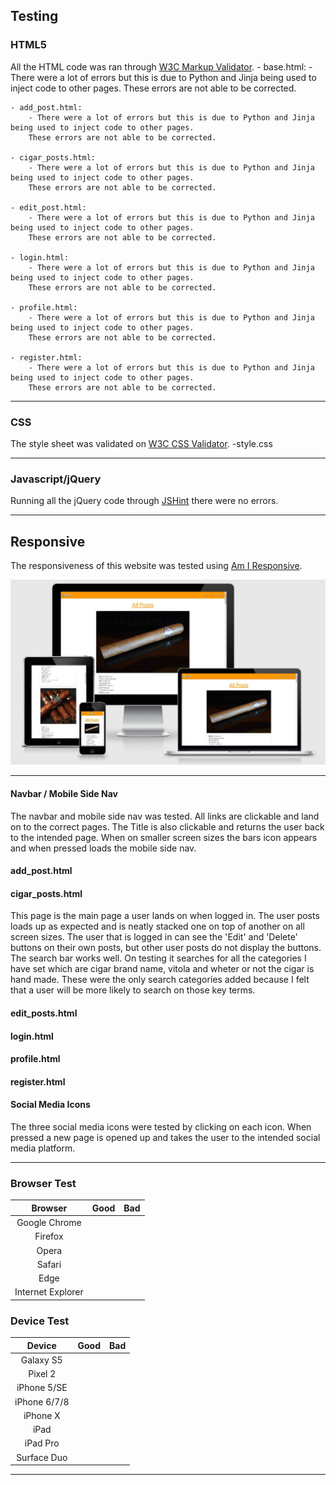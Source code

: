 ## Testing

### HTML5
All the HTML code was ran through [W3C Markup Validator](https://validator.w3.org/). 
    - base.html: 
        - There were a lot of errors but this is due to Python and Jinja being used to inject code to other pages.
        These errors are not able to be corrected.
    
    - add_post.html:
        - There were a lot of errors but this is due to Python and Jinja being used to inject code to other pages.
        These errors are not able to be corrected.

    - cigar_posts.html:
        - There were a lot of errors but this is due to Python and Jinja being used to inject code to other pages.
        These errors are not able to be corrected.

    - edit_post.html:
        - There were a lot of errors but this is due to Python and Jinja being used to inject code to other pages.
        These errors are not able to be corrected.

    - login.html:
        - There were a lot of errors but this is due to Python and Jinja being used to inject code to other pages.
        These errors are not able to be corrected.

    - profile.html:
        - There were a lot of errors but this is due to Python and Jinja being used to inject code to other pages.
        These errors are not able to be corrected.

    - register.html:
        - There were a lot of errors but this is due to Python and Jinja being used to inject code to other pages.
        These errors are not able to be corrected.

---

### CSS
The style sheet was validated on [W3C CSS Validator](https://jigsaw.w3.org/css-validator/).
    -style.css

---

### Javascript/jQuery

Running all the jQuery code through [JSHint](https://jshint.com/) there were no errors. 

---

## Responsive

The responsiveness of this website was tested using [Am I Responsive](http://ami.responsivedesign.is/#).

![amiresponsive img](readme-images/amiresponsive.jpg)

---

#### Navbar / Mobile Side Nav
The navbar and mobile side nav was tested. All links are clickable and land on to the correct pages. The Title 
is also clickable and returns the user back to the intended page. When on smaller screen sizes the bars icon appears
and when pressed loads the mobile side nav.

#### add_post.html

#### cigar_posts.html
This page is the main page a user lands on when logged in. The user posts loads up as expected and is neatly stacked
one on top of another on all screen sizes. The user that is logged in can see the 'Edit' and 'Delete' buttons on 
their own posts, but other user posts do not display the buttons. The search bar works well. On testing it searches
for all the categories I have set which are cigar brand name, vitola and wheter or not the cigar is hand made. These
were the only search categories added because I felt that a user will be more likely to search on those key terms.

#### edit_posts.html

#### login.html

#### profile.html

#### register.html

#### Social Media Icons
The three social media icons were tested by clicking on each icon. When pressed a new page is opened up and takes
the user to the intended social media platform.

---

### Browser Test

|      Browser      | Good | Bad |
|:-----------------:|:----:|:---:|
|   Google Chrome   |      |     |
|      Firefox      |      |     |
|       Opera       |      |     |
|       Safari      |      |     |
|        Edge       |      |     |
| Internet Explorer |      |     |

### Device Test

|    Device    | Good | Bad |
|:------------:|:----:|:---:|
|   Galaxy S5  |     |     |
|    Pixel 2   |     |     |
|  iPhone 5/SE |     |     |
| iPhone 6/7/8 |     |     |
|   iPhone X   |     |     |
|     iPad     |     |     |
|   iPad Pro   |     |     |
|  Surface Duo |     |     |

---

